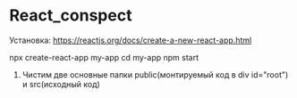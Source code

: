 # React_conspect
Установка:
https://reactjs.org/docs/create-a-new-react-app.html

npx create-react-app my-app
cd my-app
npm start

1. Чистим две основные папки public(монтируемый код в div id="root") и src(исходный код)
